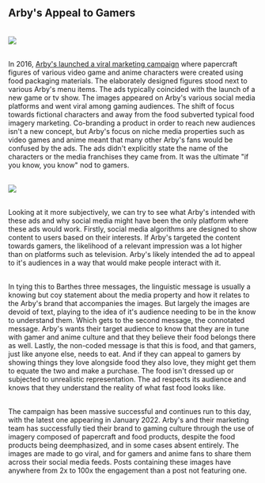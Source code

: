 <h2>Arby's Appeal to Gamers</h2>
<br>
<img src="https://mlpnk72yciwc.i.optimole.com/cqhiHLc.WqA8~2eefa/w:600/h:600/q:75/https://bleedingcool.com/wp-content/uploads/2017/03/Arbys4.jpg"><br><br>


In 2016, <a href="https://bleedingcool.com/games/arbys-tweets-gaming-actually-kinda-cool/">Arby's launched a viral marketing campaign</a> where papercraft figures of various video game and anime characters were created using food packaging materials. The elaborately designed figures stood next to various Arby's menu items. The ads typically coincided with the launch of a new game or tv show. The images appeared on Arby's various social media platforms and went viral among gaming audiences. The shift of focus towards fictional characters and away from the food subverted typical food imagery marketing. Co-branding a product in order to reach new audiences isn't a new concept, but Arby's focus on niche media properties such as video games and anime meant that many other Arby's fans would be confused by the ads. The ads didn't explicitly state the name of the characters or the media franchises they came from. It was the ultimate "if you know, you know" nod to gamers.<br>

<br><img src="https://mlpnk72yciwc.i.optimole.com/cqhiHLc.WqA8~2eefa/w:600/h:600/q:75/https://bleedingcool.com/wp-content/uploads/2017/03/Arbys3.jpg">
<br>

<br>
Looking at it more subjectively, we can try to see what Arby's intended with these ads and why social media might have been the only platform where these ads would work. Firstly, social media algorithms are designed to show content to users based on their interests. If Arby's targeted the content towards gamers, the likelihood of a relevant  impression was a lot higher than on platforms such as television. Arby's likely intended the ad to appeal to it's audiences in a way that would make people interact with it.<br><br>

In tying this to Barthes three messages, the linguistic message is usually a knowing but coy statement about the media property and how it relates to the Arby's brand that accompanies the images. But largely the images are devoid of text, playing to the idea of it's audience needing to be in the know to understand them. Which gets to the second message, the connotated message. Arby's wants their target audience to know that they are in tune with gamer and anime culture and that they believe their food belongs there as well. Lastly, the non-coded message is that this is food, and that gamers, just like anyone else, needs to eat. And if they can appeal to gamers by showing things they love alongside food they also love, they might get them to equate the two and make a purchase. The food isn't dressed up or subjected to unrealistic representation. The ad respects its audience and knows that they understand the reality of what fast food looks like. <br><br>

The campaign has been massive successful and continues run to this day, with the latest one appearing in January 2022. Arby's and their marketing team has successfully tied their brand to gaming culture through the use of imagery composed of papercraft and food products, despite the food products being deemphasized, and in some cases absent entirely. The images are made to go viral, and for gamers and anime fans to share them across their social media feeds. Posts containing these images have anywhere from 2x to 100x the engagement than a post not featuring one.
